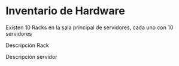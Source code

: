 # Inventario de Hardware

Existen 10 Racks en la sala principal de servidores, cada uno con 10 servidores

Descripción Rack




Descripción servidor
